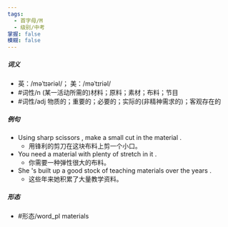 ```yaml
---
tags:
  - 首字母/M
  - 级别/中考
掌握: false
模糊: false
---
```

##### 词义
- 英：/məˈtɪəriəl/； 美：/məˈtɪriəl/
- #词性/n  (某一活动所需的)材料；原料；素材；布料；节目
- #词性/adj  物质的；重要的；必要的；实际的(非精神需求的)；客观存在的
##### 例句
- Using sharp scissors , make a small cut in the material .
	- 用锋利的剪刀在这块布料上剪一个小口。
- You need a material with plenty of stretch in it .
	- 你需要一种弹性很大的布料。
- She 's built up a good stock of teaching materials over the years .
	- 这些年来她积累了大量教学资料。
##### 形态
- #形态/word_pl materials
